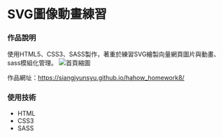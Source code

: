 SVG圖像動畫練習
===

### 作品說明
使用HTML5、CSS3、SASS製作，著重於練習SVG繪製向量網頁圖片與動畫、sass模組化管理。
![首頁縮圖](https://imgur.com/I8PUGWK.png)

作品網址：https://siangjyunsyu.github.io/hahow_homework8/

### 使用技術
- HTML
- CSS3
- SASS